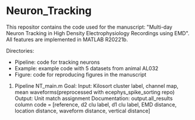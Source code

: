 # Neuron_Tracking
This repositor contains the code used for the manuscript: "Multi-day Neuron Tracking in High Density Electrophysiology Recordings using EMD".
All features are implemented in MATLAB R20221b.

Directories:
- Pipeline: code for tracking neurons
- Example: example code with 5 datasets from animal AL032
- Figure: code for reproducing figures in the manuscript

1. Pipeline
NT_main.m
Goal: 
Input: Kilosort cluster label, channel map, mean waveforms(preprocessed with ecephys_spike_sorting repo)
Output: Unit match assignment
Documentation:
output.all_results column code = [reference, d2 clu label, d1 clu label, EMD distance, location distance, waveform distance, vertical distance]










